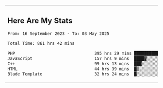 <table border="0">
 <tr>
  <td>
      <h2>Here Are My Stats</h2>
 <!--START_SECTION:waka-->

```txt
From: 16 September 2023 - To: 03 May 2025

Total Time: 861 hrs 42 mins

PHP                                395 hrs 29 mins ███████████▒░░░░░░░░░░░░░   45.34 %
JavaScript                         157 hrs 9 mins  ████▓░░░░░░░░░░░░░░░░░░░░   18.02 %
C++                                99 hrs 13 mins  ███░░░░░░░░░░░░░░░░░░░░░░   11.37 %
HTML                               44 hrs 39 mins  █▒░░░░░░░░░░░░░░░░░░░░░░░   05.12 %
Blade Template                     32 hrs 24 mins  █░░░░░░░░░░░░░░░░░░░░░░░░   03.71 %
```

<!--END_SECTION:waka-->
  </td>
    <td>
   <div align="start">
        <a href="https://open.spotify.com/user/dxso20he52f5d4ti73duavf95">
        <img width="200px" src="https://spotify-github-profile.kittinanx.com/api/view.svg?uid=dxso20he52f5d4ti73duavf95&cover_image=true&theme=default&show_offline=false&background_color=121212&interchange=false" alt="Spotify Now Playing">
    </a>
</div> 

  </td>
 </tr>

</table>





